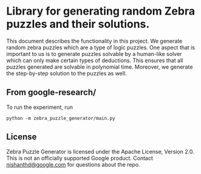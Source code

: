 # Library for generating random Zebra puzzles and their solutions.

This document describes the functionality in this project.
We generate random zebra puzzles which are a type of logic puzzles. One aspect
that is important to us is to generate puzzles solvable by a human-like solver
which can only make certain types of deductions. This ensures that all puzzles
generated are solvable in polynomial time. Moreover, we generate the step-by-step
solution to the puzzles as well.

## From google-research/
To run the experiment, run
```
python -m zebra_puzzle_generator/main.py
```

## License
Zebra Puzzle Generator is licensed under the Apache License, Version 2.0.
This is not an officially supported Google product.
Contact nishanthd@google.com for questions about the repo.